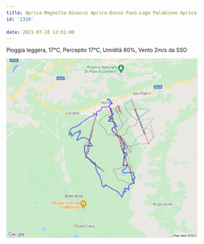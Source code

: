 ```yaml
---
title: Aprica-Magnolta-Bivacco Aprica-Dosso Pasò-Lago Palabione-Aprica
id: '2310'

date: 2021-07-28 12:01:00
---
```


Pioggia leggera, 17°C, Percepito 17°C, Umidità 80%, Vento 2m/s da SSO
<!-- more -->
![image](/images/2021/08/20210728-activity-map.png)
